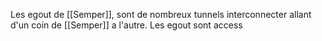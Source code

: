 Les egout de [[Semper]], sont de nombreux tunnels interconnecter allant d'un coin de [[Semper]] a l'autre. Les egout sont access